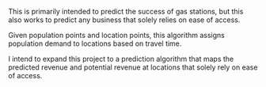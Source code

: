 This is primarily intended to predict the success of gas stations, but this also works to predict any business that solely relies on ease of access.

Given population points and location points, this algorithm assigns population demand to locations based on travel time. 

I intend to expand this project to a prediction algorithm that maps the predicted revenue and potential revenue at locations that solely rely on ease of access. 

